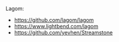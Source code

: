 Lagom:
  - https://github.com/lagom/lagom
  - https://www.lightbend.com/lagom
- https://github.com/yevhen/Streamstone

